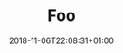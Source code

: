 ---
title: "Foo"
linktitle: "The black knight"
date: 2018-11-06T22:08:31+01:00
state: running
maintainer: "askarel"
---